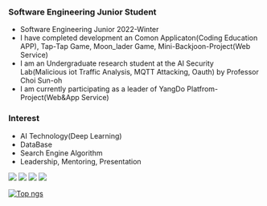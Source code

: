 
### Software Engineering Junior Student
- Software Engineering Junior 2022-Winter
- I have completed development an Comon Applicaton(Coding Education APP), Tap-Tap Game, Moon_lader Game, Mini-Backjoon-Project(Web Service)
- I am an Undergraduate research student at the AI Security Lab(Malicious iot Traffic Analysis, MQTT Attacking, Oauth) by Professor Choi Sun-oh
- I am currently participating as a leader of YangDo Platfrom-Project(Web&App Service)

### Interest
- AI Technology(Deep Learning)
- DataBase
- Search Engine Algorithm
- Leadership, Mentoring, Presentation
 
<img src="https://img.shields.io/badge/C-1E2B67?style=for-the-badge&logo=C%2B%2B&logoColor=ffffff"/> <img src="https://img.shields.io/badge/JAVA-007396?style=for-the-badge&logo=java&logoColor=white"> <img src="https://img.shields.io/badge/mysql-4479A1?style=for-the-badge&logo=mysql&logoColor=white"> <img src="https://img.shields.io/badge/github-181717?style=for-the-badge&logo=github&logoColor=white">

 
[![Top ngs](https://github-readme-stats.vercel.app/api/top-langs/?username=dongu4749&theme=radical&layout=compact&)](https://github.com/dongu4749/github-readme-stats)  
